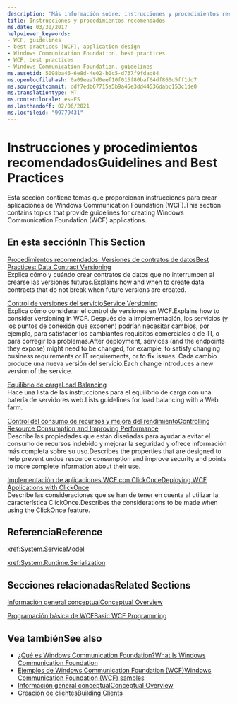 ```yaml
---
description: 'Más información sobre: instrucciones y procedimientos recomendados'
title: Instrucciones y procedimientos recomendados
ms.date: 03/30/2017
helpviewer_keywords:
- WCF, guidelines
- best practices [WCF], application design
- Windows Communication Foundation, best practices
- WCF, best practices
- Windows Communication Foundation, guidelines
ms.assetid: 5098ba46-6e8d-4e02-b0c5-d737f9fdad84
ms.openlocfilehash: 0a09eea7d0eef10f015f80baf64df860d5ff1dd7
ms.sourcegitcommit: ddf7edb67715a5b9a45e3dd44536dabc153c1de0
ms.translationtype: MT
ms.contentlocale: es-ES
ms.lasthandoff: 02/06/2021
ms.locfileid: "99779431"
---
```

# <a name="guidelines-and-best-practices"></a><span data-ttu-id="b55cd-103">Instrucciones y procedimientos recomendados</span><span class="sxs-lookup"><span data-stu-id="b55cd-103">Guidelines and Best Practices</span></span>

<span data-ttu-id="b55cd-104">Esta sección contiene temas que proporcionan instrucciones para crear aplicaciones de Windows Communication Foundation (WCF).</span><span class="sxs-lookup"><span data-stu-id="b55cd-104">This section contains topics that provide guidelines for creating Windows Communication Foundation (WCF) applications.</span></span>  
  
## <a name="in-this-section"></a><span data-ttu-id="b55cd-105">En esta sección</span><span class="sxs-lookup"><span data-stu-id="b55cd-105">In This Section</span></span>  

 [<span data-ttu-id="b55cd-106">Procedimientos recomendados: Versiones de contratos de datos</span><span class="sxs-lookup"><span data-stu-id="b55cd-106">Best Practices: Data Contract Versioning</span></span>](best-practices-data-contract-versioning.md)  
 <span data-ttu-id="b55cd-107">Explica cómo y cuándo crear contratos de datos que no interrumpen al crearse las versiones futuras.</span><span class="sxs-lookup"><span data-stu-id="b55cd-107">Explains how and when to create data contracts that do not break when future versions are created.</span></span>  
  
 [<span data-ttu-id="b55cd-108">Control de versiones del servicio</span><span class="sxs-lookup"><span data-stu-id="b55cd-108">Service Versioning</span></span>](service-versioning.md)  
 <span data-ttu-id="b55cd-109">Explica cómo considerar el control de versiones en WCF.</span><span class="sxs-lookup"><span data-stu-id="b55cd-109">Explains how to consider versioning in WCF.</span></span> <span data-ttu-id="b55cd-110">Después de la implementación, los servicios (y los puntos de conexión que exponen) podrían necesitar cambios, por ejemplo, para satisfacer los cambiantes requisitos comerciales o de TI, o para corregir los problemas.</span><span class="sxs-lookup"><span data-stu-id="b55cd-110">After deployment, services (and the endpoints they expose) might need to be changed, for example, to satisfy changing business requirements or IT requirements, or to fix issues.</span></span> <span data-ttu-id="b55cd-111">Cada cambio produce una nueva versión del servicio.</span><span class="sxs-lookup"><span data-stu-id="b55cd-111">Each change introduces a new version of the service.</span></span>  
  
 [<span data-ttu-id="b55cd-112">Equilibrio de carga</span><span class="sxs-lookup"><span data-stu-id="b55cd-112">Load Balancing</span></span>](load-balancing.md)  
 <span data-ttu-id="b55cd-113">Hace una lista de las instrucciones para el equilibrio de carga con una batería de servidores web.</span><span class="sxs-lookup"><span data-stu-id="b55cd-113">Lists guidelines for load balancing with a Web farm.</span></span>  
  
 [<span data-ttu-id="b55cd-114">Control del consumo de recursos y mejora del rendimiento</span><span class="sxs-lookup"><span data-stu-id="b55cd-114">Controlling Resource Consumption and Improving Performance</span></span>](controlling-resource-consumption-and-improving-performance.md)  
 <span data-ttu-id="b55cd-115">Describe las propiedades que están diseñadas para ayudar a evitar el consumo de recursos indebido y mejorar la seguridad y ofrece información más completa sobre su uso.</span><span class="sxs-lookup"><span data-stu-id="b55cd-115">Describes the properties that are designed to help prevent undue resource consumption and improve security and points to more complete information about their use.</span></span>  
  
 [<span data-ttu-id="b55cd-116">Implementación de aplicaciones WCF con ClickOnce</span><span class="sxs-lookup"><span data-stu-id="b55cd-116">Deploying WCF Applications with ClickOnce</span></span>](deploying-wcf-applications-with-clickonce.md)  
 <span data-ttu-id="b55cd-117">Describe las consideraciones que se han de tener en cuenta al utilizar la característica ClickOnce.</span><span class="sxs-lookup"><span data-stu-id="b55cd-117">Describes the considerations to be made when using the ClickOnce feature.</span></span>  
  
## <a name="reference"></a><span data-ttu-id="b55cd-118">Referencia</span><span class="sxs-lookup"><span data-stu-id="b55cd-118">Reference</span></span>  

 <xref:System.ServiceModel>  
  
 <xref:System.Runtime.Serialization>  
  
## <a name="related-sections"></a><span data-ttu-id="b55cd-119">Secciones relacionadas</span><span class="sxs-lookup"><span data-stu-id="b55cd-119">Related Sections</span></span>  

 [<span data-ttu-id="b55cd-120">Información general conceptual</span><span class="sxs-lookup"><span data-stu-id="b55cd-120">Conceptual Overview</span></span>](conceptual-overview.md)  
  
 [<span data-ttu-id="b55cd-121">Programación básica de WCF</span><span class="sxs-lookup"><span data-stu-id="b55cd-121">Basic WCF Programming</span></span>](basic-wcf-programming.md)  
  
## <a name="see-also"></a><span data-ttu-id="b55cd-122">Vea también</span><span class="sxs-lookup"><span data-stu-id="b55cd-122">See also</span></span>

- [<span data-ttu-id="b55cd-123">¿Qué es Windows Communication Foundation?</span><span class="sxs-lookup"><span data-stu-id="b55cd-123">What Is Windows Communication Foundation</span></span>](whats-wcf.md)
- [<span data-ttu-id="b55cd-124">Ejemplos de Windows Communication Foundation (WCF)</span><span class="sxs-lookup"><span data-stu-id="b55cd-124">Windows Communication Foundation (WCF) samples</span></span>](./samples/index.md)
- [<span data-ttu-id="b55cd-125">Información general conceptual</span><span class="sxs-lookup"><span data-stu-id="b55cd-125">Conceptual Overview</span></span>](conceptual-overview.md)
- [<span data-ttu-id="b55cd-126">Creación de clientes</span><span class="sxs-lookup"><span data-stu-id="b55cd-126">Building Clients</span></span>](building-clients.md)
